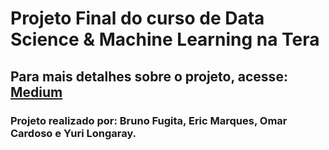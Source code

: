 # Projeto Final do curso de Data Science & Machine Learning na Tera


## Para mais detalhes sobre o projeto, acesse: <a href='https://medium.com/@bqfugita/tr%C3%AAs-abordagens-para-detec%C3%A7%C3%A3o-de-anomalia-em-tr%C3%A1fego-de-dados-na-internet-f71a70fb00c6' target="_blank" > Medium </a>


### Projeto realizado por: Bruno Fugita, Eric Marques, Omar Cardoso e Yuri Longaray.
